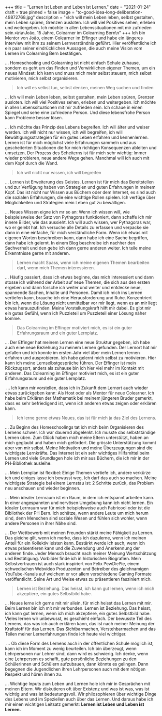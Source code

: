 +++
title = "Lernen ist Leben und Leben ist Lernen."
date = "2021-01-24"
draft = true
pinned = false
image = "to-good-idea-long-deliberation-49872768.jpg"
description = "«Ich will mein Leben leben, selbst gestalten, mein Leben spüren, Grenzen ausloten. Ich will viel Positives sehen, erleben und weitergeben. Ich möchte in allen Lebenssituationen mit mir zufrieden sein.»\n\nJoão, 15 Jahre, Colearner im Colearning Bern\n"
+++
Ich bin Mentor von João, einem Colearner im Effinger und habe ein längeres Interview mit ihm zu seinem Lernverständnis geführt. Hier veröffentliche ich ein paar seiner eindrücklichen Aussagen, die auch meine Vision vom Lernen im Colearning Bern bestätigen.

… Homeschooling und Colearning ist nicht einfach Schule zuhause, sondern es geht um das Finden und Verwirklichen eigener Themen, um ein neues Mindset: Ich kann und muss mich mehr selbst steuern, mich selbst motivieren, mich selbst organisieren.

> Ich will es selbst tun, selbst denken, meinen Weg suchen und finden

… Ich will mein Leben leben, selbst gestalten, mein Leben spüren, Grenzen ausloten. Ich will viel Positives sehen, erleben und weitergeben. Ich möchte in allen Lebenssituationen mit mir zufrieden sein. Ich schaue in einen Spiegel und sehe eine zufriedene Person. Und diese lebensfrohe Person kann Probleme besser lösen.

… Ich möchte das Prinzip des Lebens begreifen. Ich will älter und weiser werden. Ich will nicht nur wissen, ich will begreifen, ich will Bewältigungsstrategien für ein gutes Leben erfahren und kennenlernen. Lernen ist für mich möglichst viele Erfahrungen sammeln und aus gescheiterten Situationen die für mich richtigen Konsequenzen ableiten und umsetzen. Der Prozess des Scheiterns ist für mich sehr wichtig: Immer wieder probieren, neue andere Wege gehen. Manchmal will ich auch mit dem Kopf durch die Wand.

> Ich will nicht nur wissen, ich will begreifen

… Lernen ist Erweiterung des Geistes. Lernen ist für mich das Bereitstellen und zur Verfügung haben von Strategien und guten Erfahrungen in meinem Kopf. Das ist nicht nur Wissen aus Büchern oder dem Internet, es sind auch die sozialen Erfahrungen, die eine wichtige Rollen spielen. Ich verfüge über Möglichkeiten und Strategien mein Leben gut zu bewältigen.

… Neues Wissen eigne ich mr so an: Wenn ich wissen will, wie beispielsweise der Satz von Pythagoras funktioniert, dann schaffe ich mir innere Bilder, wie das aussieht. Ich will auch wissen, wer Pythagoras war, wo er gelebt hat. Ich versuche alle Details zu erfassen und verpacke sie dann in eine einfache, für mich verständliche Form. Wenn ich etwas mit eigenen Worten beschreiben kann, dann habe ich eine Sache begriffen, dann habe ich gelernt. In einem Blog beschreibe ich nachher den Sachverhalt und den gebe ich dann gerne anderen weiter. Ich teile meine Erkenntnisse gerne mit anderen.

> Lernen macht Spass, wenn ich meine eigenen Themen bearbeiten darf, wenn mich Themen interessieren.

… Häufig passiert, dass ich etwas beginne, das mich interessiert und dann stosse ich während der Arbeit auf neue Themen, die sich aus den ersten ergeben und dann forsche ich weiter und weiter und entdecke neue, spannende Sachen, Inhalte und Personen. Damit ich mich ins Lernen vertiefen kann, brauche ich eine Herausforderung und Ruhe. Konzentriert bin ich, wenn die Lösung nicht unmittelbar vor mir liegt, wenn es an mir liegt etwas herauszufinden. Meine Vorstellungskraft hilft mir dabei. Es gibt mir ein gutes Gefühl, wenn ich Puzzleteil um Puzzleteil einer Lösung näher komme.

> Das Colearning im Effinger motiviert mich, es ist ein guter Erfahrungsraum und ein guter Lernplatz.

… Der Effinger hat meinem Lernen eine neue Struktur gegeben, ich habe auch eine neue Beziehung zu meinem Lernen gefunden. Der Lernort hat mir gefallen und ich konnte im ersten Jahr viel über mein Lernen lernen erfahren und ausprobieren. Ich habe gelernt mich selbst zu motivieren. Hier kann ich meine Lernselbstgespräche führen. Der Effinger ist mein Rückzugsort, anders als zuhause bin ich hier viel mehr im Kontakt mit anderen. Das Colearning im Effinger motiviert mich, es ist ein guter Erfahrungsraum und ein guter Lernplatz.

 … Ich kann mir vorstellen, dass ich in Zukunft dem Lernort auch wieder etwas zurückgeben kann: Als Host oder als Mentor für neue Colearner. Ich habe beim Erklären der Mathematik bei meinem jüngeren Bruder gemerkt, dass es sehr befriedigend ist, wenn ich anderen etwas zeigen oder erklären kann.

> Ich lerne gerne etwas Neues, das ist für mich ja das Ziel des Lernens.

… Zu Beginn des Homeschoolings tat ich mich beim Organisieren des Lernens schwer. Ich war dauernd abgelenkt. Ich musste das selbstständige Lernen üben. Zum Glück haben mich meine Eltern unterstützt, haben an mich geglaubt und haben mich gefördert. Die grösste Unterstützung kommt aber von mir selbst. Meine Motivation und meine Überzeugungen sind die wichtigste Lernkräfte. Das Internet ist ein sehr wichtiges Hilfsmittel beim Lernen und viele Grundlagen hole ich mir aus Büchern, die ich mir in der PH-Bibliothek ausleihe.

… Mein Lernplan ist flexibel: Einige Themen vertiefe ich, andere verkürze ich und einiges lasse ich bewusst weg. Ich darf das auch so machen. Meine wichtigste Strategie bei einem Lernstau ist: 2 Schritte zurück, das Problem neu anschauen und wieder beginnen.

… Mein idealer Lernraum ist ein Raum, in dem ich entspannt arbeiten kann. In einer angespannten und nervösen Umgebung kann ich nicht lernen. Ein idealer Lernraum war für mich beispielsweise auch Fabricool oder ist die Bibliothek der PH Bern. Ich schätze, wenn andere Leute um mich herum sind, denn Menschen sind soziale Wesen und fühlen sich wohler, wenn andere Personen in ihrer Nähe sind.

… Der Wettbewerb mit meinen Freunden stärkt meine Fähigkeit zu Lernen. Das gleiche gilt, wenn ich merke, dass ich dazulerne, wenn ich meinen Anteil für ein Kollektiv leisten kann. Bestärkt werde ich auch, wenn ich etwas präsentieren kann und die Zuwendung und Anerkennung der anderen finde. Jeder Mensch braucht nach meiner Meinung Wertschätzung und Bestätigung. Vorbilder finde ich in historischen Biografien. Mein Selbstvertrauen ist auch stark inspiriert von Felix PewDiePie, einem schwedischen Webvideo Produzenten und Betreiber des gleichnamigen YouTube-Kanals auf welchem er vor allem verschiedene Gaming Formate veröffentlicht. Seine Art und Weise etwas zu präsentieren fasziniert mich.

> Lernen ist Beziehung. Das heisst, ich kann gut lernen, wenn ich mich akzeptiere, ein gutes Selbstbild habe. 

… Neues lerne ich gerne mit mir allein, für mich heisst das Lernen mit mir. Beim Lernen bin ich mit mir verbunden. Lernen ist Beziehung. Das heisst, ich kann gut lernen, wenn ich mich akzeptiere, ein gutes Selbstbild habe. Vieles lernen wir unbewusst, es geschieht einfach. Der bewusste Teil des Lernens, das was ich auch erklären kann, das ist nach meiner Meinung der Kraftstoff für das Lernen. Das Sichtbarmachen, Verstehbarmachen und das Teilen meiner Lernerfahrungen finde ich heute viel wichtiger.

 … Ob diese Form des Lernens auch in der öffentlichen Schule möglich ist, kann ich im Moment zu wenig beurteilen. Ich bin überzeugt, wenn Lehrpersonen nur Lehrer sind, dann wird es schwierig. Ich denke, wenn eine Lehrperson es schafft, gute persönliche Beziehungen zu den Schülerinnen und Schülern aufzubauen, dann könnte es gelingen. Dann begegnen die Jugendlichen ihren Lehrpersonen auch mit dem nötigen Respekt und hören ihnen zu.

… Wichtige Inputs zum Leben und Lernen hole ich mir in Gesprächen mit meinen Eltern. Wir diskutieren oft über Existenz und was ist was, was ist wichtig und was ist bedeutungsvoll. Wir philosophieren über wichtige Dinge des Lebens und im Speziellen auch über das Lernen. Und daraus habe ich mir einen wichtigen Leitsatz gemerkt: **Lernen ist Leben und Leben ist Lernen.**